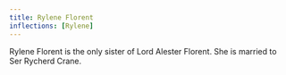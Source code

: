 ```yaml
---
title: Rylene Florent
inflections: [Rylene]
---
```


Rylene Florent is the only sister of Lord Alester Florent. She is married to Ser Rycherd Crane.


